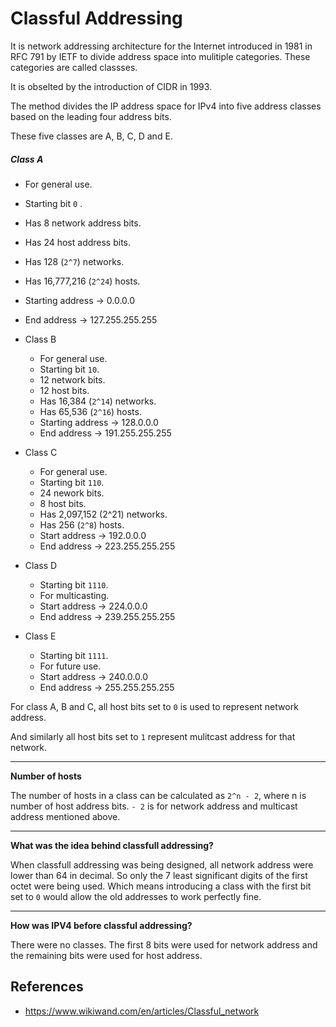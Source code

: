 # Classful Addressing

It is network addressing architecture for the Internet introduced in 1981 in RFC 791 by IETF to divide address space into mulitiple categories. These categories are called classses.

It is obselted by the introduction of CIDR in 1993.

The method divides the IP address space for IPv4 into five address classes based on the leading four address bits.

These five classes are A, B, C, D and E.

##### Class A

- For general use.
- Starting bit `0` .
- Has 8 network address bits.
- Has 24 host address bits.
- Has 128 (`2^7`) networks.
- Has 16,777,216 (`2^24`) hosts.
- Starting address -> 0.0.0.0
- End address -> 127.255.255.255

- Class B
	- For general use.
	- Starting bit `10`.
	- 12 network bits.
	- 12 host bits.
	- Has 16,384 (`2^14`) networks.
	- Has 65,536 (`2^16`) hosts.
	- Starting address -> 128.0.0.0
	- End address -> 191.255.255.255

- Class C
	- For general use.
	- Starting bit `110`.
	- 24 nework bits.
	- 8 host bits.
	- Has 2,097,152 (2^21) networks.
	- Has 256 (`2^8`) hosts.
	- Start address -> 192.0.0.0
	- End address -> 223.255.255.255

- Class D
	- Starting bit `1110`.
	- For multicasting.
	- Start address -> 224.0.0.0
	- End address -> 239.255.255.255

- Class E
	- Starting bit `1111`.
	- For future use.
	- Start address -> 240.0.0.0
	- End address -> 255.255.255.255

For class A, B and C, all host bits set to `0` is used to represent network address.

And similarly all host bits set to `1` represent mulitcast address for that network.

---
**Number of hosts**

The number of hosts in a class can be calculated as `2^n - 2`, where n is number of host address bits. `- 2` is for network address and multicast address mentioned above.

---

**What was the idea behind classfull addressing?**

When classfull addressing was being designed, all network address were lower than 64 in decimal. So only the 7 least significant digits of the first octet were being used. Which means introducing a class with the first bit set to `0` would allow the old addresses to work perfectly fine.

---

**How was IPV4 before classful addressing?**

There were no classes. The first 8 bits were used for network address and the remaining bits were used for host address.

## References

- https://www.wikiwand.com/en/articles/Classful_network
